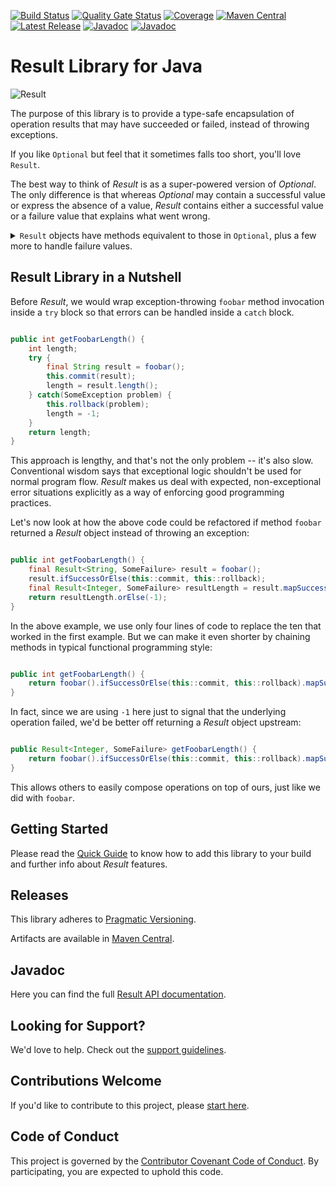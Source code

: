
[![Build Status](https://github.com/leakyabstractions/result/workflows/Build/badge.svg)](https://github.com/LeakyAbstractions/result/actions?query=workflow%3ABuild)
[![Quality Gate Status](https://sonarcloud.io/api/project_badges/measure?project=LeakyAbstractions_result&metric=alert_status)](https://sonarcloud.io/dashboard?id=LeakyAbstractions_result)
[![Coverage](https://sonarcloud.io/api/project_badges/measure?project=LeakyAbstractions_result&metric=coverage)](https://sonarcloud.io/component_measures?id=LeakyAbstractions_result&metric=coverage&view=list)
[![Maven Central](https://img.shields.io/endpoint?url=https://dev.leakyabstractions.com/result/badge.json&logo=java&label=maven-central&labelColor=555)](https://search.maven.org/artifact/com.leakyabstractions/result)
[![Latest Release](https://img.shields.io/github/release/leakyabstractions/result.svg?logo=github)](https://github.com/leakyabstractions/result/releases/latest)
[![Javadoc](https://img.shields.io/badge/javadoc-result-blue)](https://javadoc.io/doc/com.leakyabstractions/result)
[![Javadoc](https://img.shields.io/badge/javadoc-result--assertj-blue)](https://javadoc.io/doc/com.leakyabstractions/result-assertj)

# Result Library for Java

![Result](https://dev.leakyabstractions.com/result/result-banner-centered.png)

The purpose of this library is to provide a type-safe encapsulation of operation results that may have succeeded or
failed, instead of throwing exceptions.

If you like `Optional` but feel that it sometimes falls too short, you'll love `Result`.

The best way to think of _Result_ is as a super-powered version of _Optional_. The only difference is that whereas
_Optional_ may contain a successful value or express the absence of a value, _Result_ contains either a successful value
or a failure value that explains what went wrong.

<details>
 <summary><code>Result</code> objects have methods equivalent to those in <code>Optional</code>, plus a few more to
 handle failure values.</summary>

| Optional                | Result                  |
|-------------------------|-------------------------|
| `isPresent`             | `isSuccess`             |
| `isEmpty`               | `isFailure`             |
| `get`                   |                         |
| `orElse`                | `orElse`                |
| `orElseGet`             | `orElseMap`             |
| `orElseThrow`           | `orElseThrow`           |
| `orElseThrow(Supplier)` | `orElseThrow(Function)` |
|                         | `getFailureOrElseThrow` |
| `stream`                | `stream`                |
|                         | `streamFailure`         |
| `ifPresent`             | `ifSuccess`             |
|                         | `ifFailure`             |
| `ifPresentOrElse`       | `ifSuccessOrElse`       |
| `filter`                | `filter`                |
| `map`                   | `mapSuccess`            |
|                         | `mapFailure`            |
|                         | `map`                   |
| `flatMap`               | `flatMapSuccess`        |
| `or`                    | `flatMapFailure`        |
|                         | `flatMap`               |

</details>


## Result Library in a Nutshell

Before _Result_, we would wrap exception-throwing `foobar` method invocation inside a `try` block so that errors can be
handled inside a `catch` block.

```java

public int getFoobarLength() {
    int length;
    try {
        final String result = foobar();
        this.commit(result);
        length = result.length();
    } catch(SomeException problem) {
        this.rollback(problem);
        length = -1;
    }
    return length;
}

```

This approach is lengthy, and that's not the only problem -- it's also slow. Conventional wisdom says that exceptional
logic shouldn't be used for normal program flow. _Result_ makes us deal with expected, non-exceptional error situations
explicitly as a way of enforcing good programming practices.

Let's now look at how the above code could be refactored if method `foobar` returned a _Result_ object instead of
throwing an exception:

```java

public int getFoobarLength() {
    final Result<String, SomeFailure> result = foobar();
    result.ifSuccessOrElse(this::commit, this::rollback);
    final Result<Integer, SomeFailure> resultLength = result.mapSuccess(String::length);
    return resultLength.orElse(-1);
}

```

In the above example, we use only four lines of code to replace the ten that worked in the first example. But we can
make it even shorter by chaining methods in typical functional programming style:

```java

public int getFoobarLength() {
    return foobar().ifSuccessOrElse(this::commit, this::rollback).mapSuccess(String::length).orElse(-1);
}

```

In fact, since we are using `-1` here just to signal that the underlying operation failed, we'd be better off returning
a _Result_ object upstream:

```java

public Result<Integer, SomeFailure> getFoobarLength() {
    return foobar().ifSuccessOrElse(this::commit, this::rollback).mapSuccess(String::length);
}

```

This allows others to easily compose operations on top of ours, just like we did with `foobar`.


## Getting Started

Please read the [Quick Guide](https://dev.leakyabstractions.com/result/) to know how to add this library to your build
and further info about _Result_ features.


## Releases

This library adheres to [Pragmatic Versioning](https://pragver.github.io/).

Artifacts are available in [Maven Central](https://search.maven.org/artifact/com.leakyabstractions/result).


## Javadoc

Here you can find the full [Result API documentation](https://javadoc.io/doc/com.leakyabstractions/result/).


## Looking for Support?

We'd love to help. Check out the [support guidelines](https://dev.leakyabstractions.com/result/SUPPORT.html).


## Contributions Welcome

If you'd like to contribute to this project, please [start here](https://dev.leakyabstractions.com/result/CONTRIBUTING.html).


## Code of Conduct

This project is governed by the
[Contributor Covenant Code of Conduct](https://dev.leakyabstractions.com/result/CODE_OF_CONDUCT.html).
By participating, you are expected to uphold this code.

